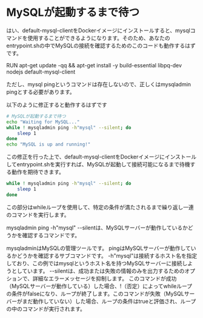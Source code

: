 # MySQLが起動するまで待つ

はい、default-mysql-clientをDockerイメージにインストールすると、mysqlコマンドを使用することができるようになります。そのため、あなたのentrypoint.shの中でMySQLの接続を確認するためのこのコードも動作するはずです。

RUN apt-get update -qq && apt-get install -y build-essential libpq-dev nodejs default-mysql-client

ただし、mysql pingというコマンドは存在しないので、正しくはmysqladmin pingとする必要があります。

以下のように修正すると動作するはずです

```bash
# MySQLが起動するまで待つ
echo "Waiting for MySQL..."
while ! mysqladmin ping -h"mysql" --silent; do
    sleep 1
done
echo "MySQL is up and running!"
```

この修正を行った上で、default-mysql-clientをDockerイメージにインストールしてentrypoint.shを実行すれば、MySQLが起動して接続可能になるまで待機する動作を期待できます。

```bash
while ! mysqladmin ping -h"mysql" --silent; do
    sleep 1
done
```

この部分はwhileループを使用して、特定の条件が満たされるまで繰り返し一連のコマンドを実行します。

mysqladmin ping -h"mysql" --silentは、MySQLサーバーが動作しているかどうかを確認するコマンドです。

mysqladminはMySQLの管理ツールです。
pingはMySQLサーバーが動作しているかどうかを確認するサブコマンドです。
-h"mysql"は接続するホスト名を指定しており、この例ではmysqlというホスト名を持つMySQLサーバーに接続しようとしています。
--silentは、成功または失敗の情報のみを出力するためのオプションで、詳細なエラーメッセージを抑制します。
このコマンドが成功（MySQLサーバーが動作している）した場合、!（否定）によってwhileループの条件がfalseになり、ループが終了します。このコマンドが失敗（MySQLサーバーがまだ動作していない）した場合、ループの条件はtrueと評価され、ループの中のコマンドが実行されます。
